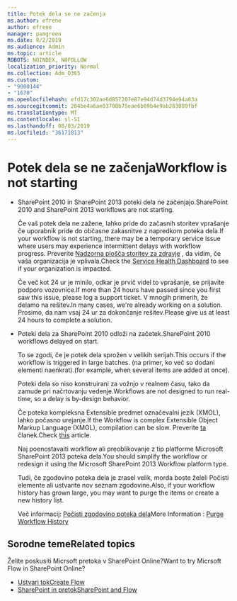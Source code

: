 ```yaml
---
title: Potek dela se ne začenja
ms.author: efrene
author: efrene
manager: pamgreen
ms.date: 8/2/2019
ms.audience: Admin
ms.topic: article
ROBOTS: NOINDEX, NOFOLLOW
localization_priority: Normal
ms.collection: Adm_O365
ms.custom:
- "9000144"
- "1670"
ms.openlocfilehash: efd17c302ae6d857207e87e94d74d3794e94a83a
ms.sourcegitcommit: 204be4a6ae03700b75eae6b09b4e9ab283089fbf
ms.translationtype: MT
ms.contentlocale: sl-SI
ms.lasthandoff: 08/03/2019
ms.locfileid: "36171813"
---
```

# <a name="workflow-is-not-starting"></a><span data-ttu-id="1faa6-102">Potek dela se ne začenja</span><span class="sxs-lookup"><span data-stu-id="1faa6-102">Workflow is not starting</span></span>

- <span data-ttu-id="1faa6-103">SharePoint 2010 in SharePoint 2013 poteki dela ne začenjajo.</span><span class="sxs-lookup"><span data-stu-id="1faa6-103">SharePoint 2010 and SharePoint 2013 workflows are not starting.</span></span>

    <span data-ttu-id="1faa6-104">Če vaš potek dela ne zažene, lahko pride do začasnih storitev vprašanje če uporabnik pride do občasne zakasnitve z napredkom poteka dela.</span><span class="sxs-lookup"><span data-stu-id="1faa6-104">If your workflow is not starting, there may be a temporary service issue where users may experience intermittent delays with workflow progress.</span></span> <span data-ttu-id="1faa6-105">Preverite [Nadzorna plošča storitev za zdravje](https:/admin.microsoft.com/AdminPortal/Home#/servicehealth) , da vidim, če vaša organizacija je vplivala.</span><span class="sxs-lookup"><span data-stu-id="1faa6-105">Check the [Service Health Dashboard](https:/admin.microsoft.com/AdminPortal/Home#/servicehealth) to see if your organization is impacted.</span></span>

    <span data-ttu-id="1faa6-106">Če več kot 24 ur je minilo, odkar je prvič videl to vprašanje, se prijavite podporo vozovnice.</span><span class="sxs-lookup"><span data-stu-id="1faa6-106">If more than 24 hours have passed since you first saw this issue, please log a support ticket.</span></span> <span data-ttu-id="1faa6-107">V mnogih primerih, že delamo na rešitev.</span><span class="sxs-lookup"><span data-stu-id="1faa6-107">In many cases, we're already working on a solution.</span></span> <span data-ttu-id="1faa6-108">Prosimo, da nam vsaj 24 ur za dokončanje rešitev.</span><span class="sxs-lookup"><span data-stu-id="1faa6-108">Please give us at least 24 hours to complete a solution.</span></span>

- <span data-ttu-id="1faa6-109">Poteki dela za SharePoint 2010 odloži na začetek.</span><span class="sxs-lookup"><span data-stu-id="1faa6-109">SharePoint 2010 workflows delayed on start.</span></span>

    <span data-ttu-id="1faa6-110">To se zgodi, če je potek dela sprožen v velikih serijah.</span><span class="sxs-lookup"><span data-stu-id="1faa6-110">This occurs if the workflow is triggered in large batches.</span></span> <span data-ttu-id="1faa6-111">(na primer, ko več so dodani elementi naenkrat).</span><span class="sxs-lookup"><span data-stu-id="1faa6-111">(for example, when several items are added at once).</span></span>

    <span data-ttu-id="1faa6-112">Poteki dela so niso konstruirani za vožnjo v realnem času, tako da zamude pri načrtovanju vedenje.</span><span class="sxs-lookup"><span data-stu-id="1faa6-112">Workflows are not designed to run real-time, so a delay is by-design behavior.</span></span>

    <span data-ttu-id="1faa6-113">Če poteka kompleksna Extensible predmet označevalni jezik (XMOL), lahko počasno urejanje.</span><span class="sxs-lookup"><span data-stu-id="1faa6-113">If the Workflow is complex Extensible Object Markup Language (XMOL), compilation can be slow.</span></span> <span data-ttu-id="1faa6-114">Preverite [ta](https://support.microsoft.com/en-us/kb/3043697) članek.</span><span class="sxs-lookup"><span data-stu-id="1faa6-114">Check [this](https://support.microsoft.com/en-us/kb/3043697) article.</span></span>

    <span data-ttu-id="1faa6-115">Naj poenostavaiti workflow ali preoblikovanje z tip platforme Microsoft SharePoint 2013 poteka dela.</span><span class="sxs-lookup"><span data-stu-id="1faa6-115">You should simplify the workflow or redesign it using the Microsoft SharePoint 2013 Workflow platform type.</span></span>

    <span data-ttu-id="1faa6-116">Tudi, če zgodovino poteka dela je zrasel velik, morda boste želeli Počisti elemente ali ustvarite nov seznam zgodovine.</span><span class="sxs-lookup"><span data-stu-id="1faa6-116">Also, if your workflow history has grown large, you may want to purge the items or create a new history list.</span></span>

    <span data-ttu-id="1faa6-117">Več informacij: [Počisti zgodovino poteka dela](https://blogs.technet.microsoft.com/marj/2015/08/07/sharepoint-2010-workflows-best-practice-purge-workflow-history-list-items/)</span><span class="sxs-lookup"><span data-stu-id="1faa6-117">More Information : [Purge Workflow History](https://blogs.technet.microsoft.com/marj/2015/08/07/sharepoint-2010-workflows-best-practice-purge-workflow-history-list-items/)</span></span>


## <a name="related-topics"></a><span data-ttu-id="1faa6-118">Sorodne teme</span><span class="sxs-lookup"><span data-stu-id="1faa6-118">Related topics</span></span>
<span data-ttu-id="1faa6-119">Želite poskusiti Micrsoft pretoka v SharePoint Online?</span><span class="sxs-lookup"><span data-stu-id="1faa6-119">Want to try Micrsoft Flow in SharePoint Online?</span></span>
- [<span data-ttu-id="1faa6-120">Ustvari tok</span><span class="sxs-lookup"><span data-stu-id="1faa6-120">Create Flow</span></span>](https://support.office.com/article/Create-a-flow-for-a-list-or-library-in-SharePoint-Online-or-OneDrive-for-Business-a9c3e03b-0654-46af-a254-20252e580d01) 
- [<span data-ttu-id="1faa6-121">SharePoint in pretok</span><span class="sxs-lookup"><span data-stu-id="1faa6-121">SharePoint and Flow</span></span>](https://flow.microsoft.com/blog/sharepoint-and-flow/) 


